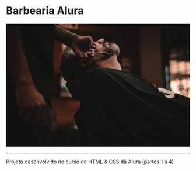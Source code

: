 # Barbearia Alura

![Barbeiro cortando barba de cliente](./img/beneficios.jpg)

---

Projeto desenvolvido no curso de HTML & CSS da Alura (partes 1 a 4)
